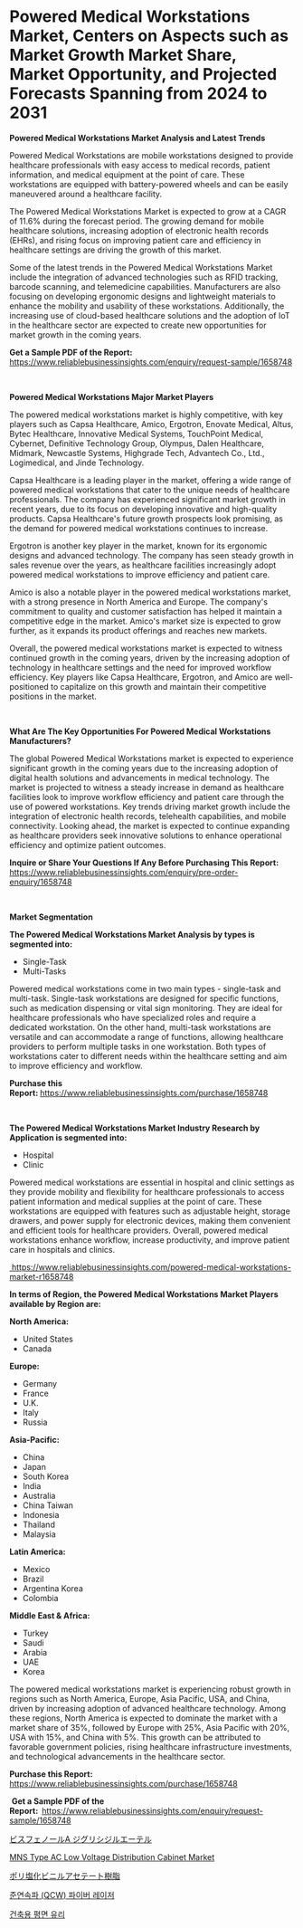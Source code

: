 <p><h1>Powered Medical Workstations Market, Centers on Aspects such as Market Growth Market Share, Market Opportunity, and Projected Forecasts Spanning from 2024 to 2031</h1></p><p><strong>Powered Medical Workstations Market Analysis and Latest Trends</strong></p>
<p><p>Powered Medical Workstations are mobile workstations designed to provide healthcare professionals with easy access to medical records, patient information, and medical equipment at the point of care. These workstations are equipped with battery-powered wheels and can be easily maneuvered around a healthcare facility.</p><p>The Powered Medical Workstations Market is expected to grow at a CAGR of 11.6% during the forecast period. The growing demand for mobile healthcare solutions, increasing adoption of electronic health records (EHRs), and rising focus on improving patient care and efficiency in healthcare settings are driving the growth of this market.</p><p>Some of the latest trends in the Powered Medical Workstations Market include the integration of advanced technologies such as RFID tracking, barcode scanning, and telemedicine capabilities. Manufacturers are also focusing on developing ergonomic designs and lightweight materials to enhance the mobility and usability of these workstations. Additionally, the increasing use of cloud-based healthcare solutions and the adoption of IoT in the healthcare sector are expected to create new opportunities for market growth in the coming years.</p></p>
<p><strong>Get a Sample PDF of the Report:&nbsp;</strong> <a href="https://www.reliablebusinessinsights.com/enquiry/request-sample/1658748">https://www.reliablebusinessinsights.com/enquiry/request-sample/1658748</a></p>
<p>&nbsp;</p>
<p><strong>Powered Medical Workstations Major Market Players</strong></p>
<p><p>The powered medical workstations market is highly competitive, with key players such as Capsa Healthcare, Amico, Ergotron, Enovate Medical, Altus, Bytec Healthcare, Innovative Medical Systems, TouchPoint Medical, Cybernet, Definitive Technology Group, Olympus, Dalen Healthcare, Midmark, Newcastle Systems, Highgrade Tech, Advantech Co., Ltd., Logimedical, and Jinde Technology.</p><p>Capsa Healthcare is a leading player in the market, offering a wide range of powered medical workstations that cater to the unique needs of healthcare professionals. The company has experienced significant market growth in recent years, due to its focus on developing innovative and high-quality products. Capsa Healthcare's future growth prospects look promising, as the demand for powered medical workstations continues to increase.</p><p>Ergotron is another key player in the market, known for its ergonomic designs and advanced technology. The company has seen steady growth in sales revenue over the years, as healthcare facilities increasingly adopt powered medical workstations to improve efficiency and patient care.</p><p>Amico is also a notable player in the powered medical workstations market, with a strong presence in North America and Europe. The company's commitment to quality and customer satisfaction has helped it maintain a competitive edge in the market. Amico's market size is expected to grow further, as it expands its product offerings and reaches new markets.</p><p>Overall, the powered medical workstations market is expected to witness continued growth in the coming years, driven by the increasing adoption of technology in healthcare settings and the need for improved workflow efficiency. Key players like Capsa Healthcare, Ergotron, and Amico are well-positioned to capitalize on this growth and maintain their competitive positions in the market.</p></p>
<p>&nbsp;</p>
<p><strong>What Are The Key Opportunities For Powered Medical Workstations Manufacturers?</strong></p>
<p><p>The global Powered Medical Workstations market is expected to experience significant growth in the coming years due to the increasing adoption of digital health solutions and advancements in medical technology. The market is projected to witness a steady increase in demand as healthcare facilities look to improve workflow efficiency and patient care through the use of powered workstations. Key trends driving market growth include the integration of electronic health records, telehealth capabilities, and mobile connectivity. Looking ahead, the market is expected to continue expanding as healthcare providers seek innovative solutions to enhance operational efficiency and optimize patient outcomes.</p></p>
<p><strong>Inquire or Share Your Questions If Any Before Purchasing This Report:</strong> <a href="https://www.reliablebusinessinsights.com/enquiry/pre-order-enquiry/1658748">https://www.reliablebusinessinsights.com/enquiry/pre-order-enquiry/1658748</a></p>
<p>&nbsp;</p>
<p><strong>Market Segmentation</strong></p>
<p><strong>The Powered Medical Workstations Market Analysis by types is segmented into:</strong></p>
<p><ul><li>Single-Task</li><li>Multi-Tasks</li></ul></p>
<p><p>Powered medical workstations come in two main types - single-task and multi-task. Single-task workstations are designed for specific functions, such as medication dispensing or vital sign monitoring. They are ideal for healthcare professionals who have specialized roles and require a dedicated workstation. On the other hand, multi-task workstations are versatile and can accommodate a range of functions, allowing healthcare providers to perform multiple tasks in one workstation. Both types of workstations cater to different needs within the healthcare setting and aim to improve efficiency and workflow.</p></p>
<p><strong>Purchase this Report:&nbsp;</strong><a href="https://www.reliablebusinessinsights.com/purchase/1658748">https://www.reliablebusinessinsights.com/purchase/1658748</a></p>
<p>&nbsp;</p>
<p><strong>The Powered Medical Workstations Market Industry Research by Application is segmented into:</strong></p>
<p><ul><li>Hospital</li><li>Clinic</li></ul></p>
<p><p>Powered medical workstations are essential in hospital and clinic settings as they provide mobility and flexibility for healthcare professionals to access patient information and medical supplies at the point of care. These workstations are equipped with features such as adjustable height, storage drawers, and power supply for electronic devices, making them convenient and efficient tools for healthcare providers. Overall, powered medical workstations enhance workflow, increase productivity, and improve patient care in hospitals and clinics.</p></p>
<p><a href="https://www.reliablebusinessinsights.com/powered-medical-workstations-market-r1658748">&nbsp;https://www.reliablebusinessinsights.com/powered-medical-workstations-market-r1658748</a></p>
<p><strong>In terms of Region, the Powered Medical Workstations Market Players available by Region are:</strong></p>
<p>
    <p> <strong> North America: </strong>
        <ul>
            <li>United States</li>
            <li>Canada</li>
        </ul>
        </p> 
    <p> <strong> Europe: </strong>
        <ul>
            <li>Germany</li>
            <li>France</li>
            <li>U.K.</li>
            <li>Italy</li>
            <li>Russia</li>
        </ul>
        </p> 
    <p> <strong> Asia-Pacific: </strong>
        <ul>
            <li>China</li>
            <li>Japan</li>
            <li>South Korea</li>
            <li>India</li>
            <li>Australia</li>
            <li>China Taiwan</li>
            <li>Indonesia</li>
            <li>Thailand</li>
            <li>Malaysia</li>
        </ul>
        </p> 
    <p> <strong> Latin America: </strong>
        <ul>
            <li>Mexico</li>
            <li>Brazil</li>
            <li>Argentina Korea</li>
            <li>Colombia</li>
        </ul>
        </p> 
    <p> <strong> Middle East & Africa: </strong>
        <ul>
            <li>Turkey</li>
            <li>Saudi</li>
            <li>Arabia</li>
            <li>UAE</li>
            <li>Korea</li>
        </ul>
    </p>
    </p>
<p><p>The powered medical workstations market is experiencing robust growth in regions such as North America, Europe, Asia Pacific, USA, and China, driven by increasing adoption of advanced healthcare technology. Among these regions, North America is expected to dominate the market with a market share of 35%, followed by Europe with 25%, Asia Pacific with 20%, USA with 15%, and China with 5%. This growth can be attributed to favorable government policies, rising healthcare infrastructure investments, and technological advancements in the healthcare sector.</p></p>
<p><strong>Purchase this Report: </strong><a href="https://www.reliablebusinessinsights.com/purchase/1658748">https://www.reliablebusinessinsights.com/purchase/1658748</a></p>
<p>&nbsp;<strong>Get a Sample PDF of the Report:&nbsp;&nbsp;</strong><a href="https://www.reliablebusinessinsights.com/enquiry/request-sample/1658748">https://www.reliablebusinessinsights.com/enquiry/request-sample/1658748</a></p>
<p><strong></strong></p>
<p><p><a href="https://github.com/mohamedbakry57/Market-Research-Report-List-4/blob/main/683604996043.md">ビスフェノールA ジグリシジルエーテル</a></p><p><a href="https://github.com/jsmusil/Market-Research-Report-List-3/blob/main/mns-type-ac-low-voltage-distribution-cabinet-market.md">MNS Type AC Low Voltage Distribution Cabinet Market</a></p><p><a href="https://github.com/DanykaKilback/Market-Research-Report-List-1/blob/main/348262596042.md">ポリ塩化ビニルアセテート樹脂</a></p><p><a href="https://github.com/xvz497517413/Market-Research-Report-List-2/blob/main/887149687690.md">준연속파 (QCW) 파이버 레이저</a></p><p><a href="https://github.com/shade463/Market-Research-Report-List-1/blob/main/813781285065.md">건축용 평면 유리</a></p></p>